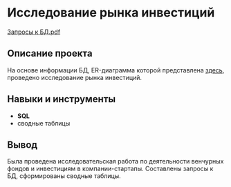 # Исследование рынка инвестиций

[Запросы к БД.pdf](https://github.com/SvetBesedina/Portfolio/blob/main/Investments/запросы%20к%20БД.pdf)

## Описание проекта

На основе информации БД, ER-диаграмма которой представлена [здесь](https://github.com/SvetBesedina/Portfolio/blob/main/Investments/ER-диаграмма%20для%20проекта%20SQL.pdf), проведено исследование рынка инвестиций.

## Навыки и инструменты

- **SQL**
- сводные таблицы

## Вывод

Была проведена исследовательская работа по деятельности венчурных фондов и инвестициям в компании-стартапы. Составлены запросы к БД, сформированы сводные таблицы. 

